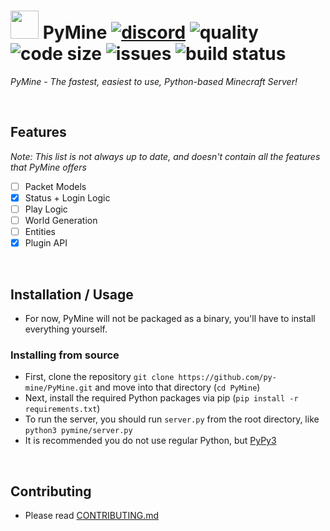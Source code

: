 # <img src="https://cdn.discordapp.com/emojis/783838348695437353.gif?v=1" height=45> PyMine [![discord](https://img.shields.io/discord/789623993547227147.svg?label=&logo=discord&logoColor=ffffff&color=7389D8&labelColor=6A7EC2)](https://discord.gg/eeyEcwR9EM) ![quality](https://www.codefactor.io/repository/github/py-mine/pymine/badge) ![code size](https://img.shields.io/github/languages/code-size/py-mine/PyMine?color=0FAE6E) ![issues](https://img.shields.io/github/issues/py-mine/PyMine) ![build status](https://img.shields.io/github/workflow/status/py-mine/PyMine/Python%20application?event=push)
*PyMine - The fastest, easiest to use, Python-based Minecraft Server!*

<br>

## Features
*Note: This list is not always up to date, and doesn't contain all the features that PyMine offers*
- [ ] Packet Models
- [x] Status + Login Logic
- [ ] Play Logic
- [ ] World Generation
- [ ] Entities
- [x] Plugin API

<br>

## Installation / Usage
- For now, PyMine will not be packaged as a binary, you'll have to install everything yourself.
### Installing from source
- First, clone the repository `git clone https://github.com/py-mine/PyMine.git` and move into that directory (`cd PyMine`)
- Next, install the required Python packages via pip (`pip install -r requirements.txt`)
- To run the server, you should run `server.py` from the root directory, like `python3 pymine/server.py`
- It is recommended you do not use regular Python, but [PyPy3](https://www.pypy.org/)

<br>

## Contributing
- Please read [CONTRIBUTING.md](https://github.com/py-mine/PyMine/blob/main/CONTRIBUTING.md)

